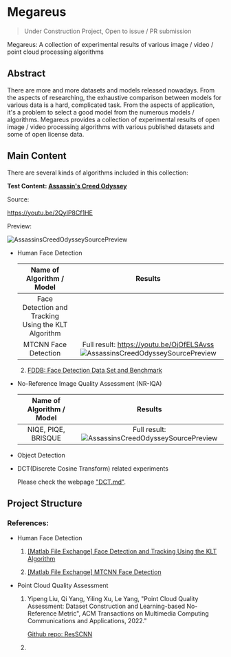 # Megareus

> Under Construction Project, Open to issue / PR submission
> 

Megareus: A collection of experimental results of various image / video / point cloud processing algorithms

## Abstract

There are more and more datasets and models released nowadays. From the aspects of researching, the exhaustive comparison between models for various data is a hard,  complicated task. From the aspects of application, it's a problem to select a good model from the numerous models / algorithms. Megareus provides a collection of experimental results of open image / video processing algorithms with various published datasets and some of open license data.

## Main Content

There are several kinds of algorithms included in this collection:

**Test Content: [Assassin's Creed Odyssey](https://en.wikipedia.org/wiki/Assassin's_Creed_Odyssey)**
  
  Source:
  
  https://youtu.be/2QyIP8Cf1HE
  
  Preview:
  
  ![AssassinsCreedOdysseySourcePreview](https://github.com/Jimmy-Hu/Megareus/blob/main/resources/gif/Assassin_Creed_Odyssey%202022-08-24%2018-38-46.gif)
  
  - Human Face Detection
    
    |             Name of Algorithm / Model                 |                        Results                  |
    | :---------------------------------------------------: | :---------------------------------------------: |
    | Face Detection and Tracking Using the KLT Algorithm   |                                                 |
    | MTCNN Face Detection                                  | Full result: https://youtu.be/OjOfELSAvss ![AssassinsCreedOdysseySourcePreview](https://github.com/Jimmy-Hu/Megareus/blob/main/resources/gif/Assassin_Creed_Odyssey%202022-08-24%2018-38-46_MTCNN_FaceDetection_0.45_300Frame.gif)|
    
    2. [FDDB: Face Detection Data Set and Benchmark](http://vis-www.cs.umass.edu/fddb/)
    
  - No-Reference Image Quality Assessment (NR-IQA)
    
    |             Name of Algorithm / Model                 |                        Results                  |
    | :---------------------------------------------------: | :---------------------------------------------: |
    | NIQE, PIQE, BRISQUE                                   | Full result:  ![AssassinsCreedOdysseySourcePreview](https://github.com/Jimmy-Hu/Megareus/blob/main/resources/gif/Assassin_Creed_Odyssey%202022-08-24%2018-38-46_MTCNN_FaceDetection_NIQE_PIQE_BRISQUE.gif)|

     
- Object Detection

- DCT(Discrete Cosine Transform) related experiments
  
  Please check the webpage ["DCT.md"](https://github.com/Jimmy-Hu/Megareus/blob/main/docs/DCT.md).

## Project Structure








### References:

- Human Face Detection
  
  1. [[Matlab File Exchange] Face Detection and Tracking Using the KLT Algorithm](https://www.mathworks.com/help/vision/ug/face-detection-and-tracking-using-the-klt-algorithm.html)
     
  2. [[Matlab File Exchange] MTCNN Face Detection](https://www.mathworks.com/matlabcentral/fileexchange/73947-mtcnn-face-detection)
  
- Point Cloud Quality Assessment
  
  1. Yipeng Liu, Qi Yang, Yiling Xu, Le Yang, "Point Cloud Quality Assessment: Dataset Construction and Learning-based No-Reference Metric", ACM Transactions on Multimedia Computing Communications and Applications, 2022."
    
      [Github repo: ResSCNN](https://github.com/lyp22/ResSCNN)
    
  2. 

